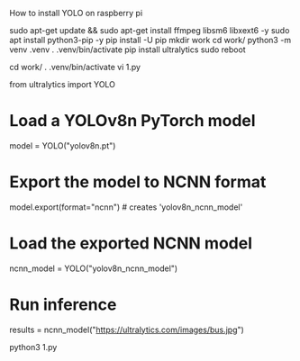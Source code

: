 How to install YOLO on raspberry pi 

sudo apt-get update && sudo apt-get install ffmpeg libsm6 libxext6  -y
sudo apt install python3-pip -y
pip install -U pip
mkdir work
cd work/
python3 -m venv .venv
. .venv/bin/activate
pip install ultralytics
sudo reboot

cd work/
. .venv/bin/activate
vi 1.py

from ultralytics import YOLO

# Load a YOLOv8n PyTorch model
model = YOLO("yolov8n.pt")
# Export the model to NCNN format
model.export(format="ncnn")  # creates 'yolov8n_ncnn_model'
# Load the exported NCNN model
ncnn_model = YOLO("yolov8n_ncnn_model")
# Run inference
results = ncnn_model("https://ultralytics.com/images/bus.jpg")

python3 1.py
